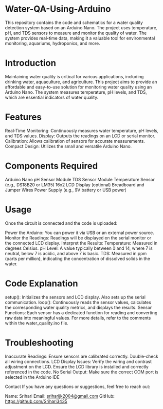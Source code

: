 # Water-QA-Using-Arduino
This repository contains the code and schematics for a water quality detection system based on an Arduino Nano. The project uses temperature, pH, and TDS sensors to measure and monitor the quality of water. The system provides real-time data, making it a valuable tool for environmental monitoring, aquariums, hydroponics, and more.


# Introduction
Maintaining water quality is critical for various applications, including drinking water, aquaculture, and agriculture. This project aims to provide an affordable and easy-to-use solution for monitoring water quality using an Arduino Nano. The system measures temperature, pH levels, and TDS, which are essential indicators of water quality.

# Features
Real-Time Monitoring: Continuously measures water temperature, pH levels, and TDS values.
Display: Outputs the readings on an LCD or serial monitor.
Calibration: Allows calibration of sensors for accurate measurements.
Compact Design: Utilizes the small and versatile Arduino Nano.

# Components Required
Arduino Nano
pH Sensor Module
TDS Sensor Module
Temperature Sensor (e.g., DS18B20 or LM35)
16x2 LCD Display (optional)
Breadboard and Jumper Wires
Power Supply (e.g., 9V battery or USB power)


# Usage
Once the circuit is connected and the code is uploaded:

Power the Arduino: You can power it via USB or an external power source.
Monitor the Readings: Readings will be displayed on the serial monitor or the connected LCD display.
Interpret the Results:
Temperature: Measured in degrees Celsius.
pH Level: A value typically between 0 and 14, where 7 is neutral, below 7 is acidic, and above 7 is basic.
TDS: Measured in ppm (parts per million), indicating the concentration of dissolved solids in the water.

# Code Explanation
setup(): Initializes the sensors and LCD display. Also sets up the serial communication.
loop(): Continuously reads the sensor values, calculates the corresponding water quality metrics, and displays the results.
Sensor Functions: Each sensor has a dedicated function for reading and converting raw data into meaningful values.
For more details, refer to the comments within the water_quality.ino file.

# Troubleshooting
Inaccurate Readings: Ensure sensors are calibrated correctly. Double-check all wiring connections.
LCD Display Issues: Verify the wiring and contrast adjustment on the LCD. Ensure the LCD library is installed and correctly referenced in the code.
No Serial Output: Make sure the correct COM port is selected in the Arduino IDE

Contact
If you have any questions or suggestions, feel free to reach out:

Name: Srihari
Email: sriharijk2004@gmail.com
GitHub: https://github.com/Srihari3435
